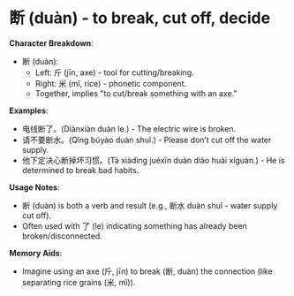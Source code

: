 # **断 (duàn) - to break, cut off, decide**

**Character Breakdown**:  
- 断 (duàn):
    - Left: 斤 (jīn, axe) - tool for cutting/breaking.
    - Right: 米 (mǐ, rice) - phonetic component.
    - Together, implies "to cut/break something with an axe."

**Examples**:  
- 电线断了。(Diànxiàn duàn le.) - The electric wire is broken.  
- 请不要断水。(Qǐng búyào duàn shuǐ.) - Please don’t cut off the water supply.  
- 他下定决心断掉坏习惯。(Tā xiàdìng juéxīn duàn diào huài xíguàn.) - He is determined to break bad habits.

**Usage Notes**:  
- 断 (duàn) is both a verb and result (e.g., 断水 duàn shuǐ - water supply cut off).  
- Often used with 了 (le) indicating something has already been broken/disconnected.

**Memory Aids**:  
- Imagine using an axe (斤, jīn) to break (断, duàn) the connection (like separating rice grains (米, mǐ)).